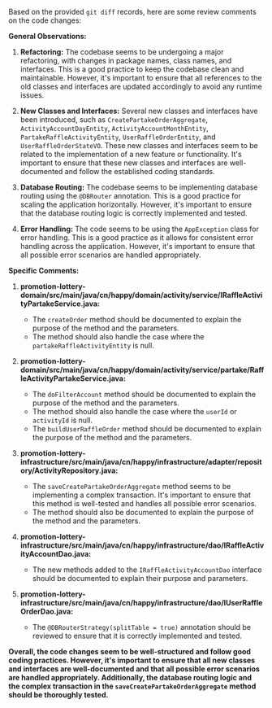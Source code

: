 Based on the provided `git diff` records, here are some review comments on the code changes:

**General Observations:**

1. **Refactoring:** The codebase seems to be undergoing a major refactoring, with changes in package names, class names, and interfaces. This is a good practice to keep the codebase clean and maintainable. However, it's important to ensure that all references to the old classes and interfaces are updated accordingly to avoid any runtime issues.

2. **New Classes and Interfaces:** Several new classes and interfaces have been introduced, such as `CreatePartakeOrderAggregate`, `ActivityAccountDayEntity`, `ActivityAccountMonthEntity`, `PartakeRaffleActivityEntity`, `UserRaffleOrderEntity`, and `UserRaffleOrderStateVO`. These new classes and interfaces seem to be related to the implementation of a new feature or functionality. It's important to ensure that these new classes and interfaces are well-documented and follow the established coding standards.

3. **Database Routing:** The codebase seems to be implementing database routing using the `@DBRouter` annotation. This is a good practice for scaling the application horizontally. However, it's important to ensure that the database routing logic is correctly implemented and tested.

4. **Error Handling:** The code seems to be using the `AppException` class for error handling. This is a good practice as it allows for consistent error handling across the application. However, it's important to ensure that all possible error scenarios are handled appropriately.

**Specific Comments:**

1. **promotion-lottery-domain/src/main/java/cn/happy/domain/activity/service/IRaffleActivityPartakeService.java:**
    - The `createOrder` method should be documented to explain the purpose of the method and the parameters.
    - The method should also handle the case where the `partakeRaffleActivityEntity` is null.

2. **promotion-lottery-domain/src/main/java/cn/happy/domain/activity/service/partake/RaffleActivityPartakeService.java:**
    - The `doFilterAccount` method should be documented to explain the purpose of the method and the parameters.
    - The method should also handle the case where the `userId` or `activityId` is null.
    - The `buildUserRaffleOrder` method should be documented to explain the purpose of the method and the parameters.

3. **promotion-lottery-infrastructure/src/main/java/cn/happy/infrastructure/adapter/repository/ActivityRepository.java:**
    - The `saveCreatePartakeOrderAggregate` method seems to be implementing a complex transaction. It's important to ensure that this method is well-tested and handles all possible error scenarios.
    - The method should also be documented to explain the purpose of the method and the parameters.

4. **promotion-lottery-infrastructure/src/main/java/cn/happy/infrastructure/dao/IRaffleActivityAccountDao.java:**
    - The new methods added to the `IRaffleActivityAccountDao` interface should be documented to explain their purpose and parameters.

5. **promotion-lottery-infrastructure/src/main/java/cn/happy/infrastructure/dao/IUserRaffleOrderDao.java:**
    - The `@DBRouterStrategy(splitTable = true)` annotation should be reviewed to ensure that it is correctly implemented and tested.

**Overall, the code changes seem to be well-structured and follow good coding practices. However, it's important to ensure that all new classes and interfaces are well-documented and that all possible error scenarios are handled appropriately. Additionally, the database routing logic and the complex transaction in the `saveCreatePartakeOrderAggregate` method should be thoroughly tested.**